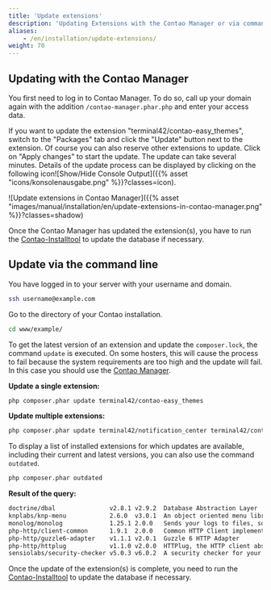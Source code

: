 ```yaml
---
title: 'Update extensions'
description: 'Updating Extensions with the Contao Manager or via command line'
aliases:
    - /en/installation/update-extensions/
weight: 70
---
```


## Updating with the Contao Manager

You first need to log in to Contao Manager. To do so, call up your domain again with the addition `/contao-manager.phar.php` and enter your access data.

If you want to update the extension "terminal42/contao-easy\_themes", switch to the "Packages" tab and click the "Update" button next to the extension. Of course you can also reserve other extensions to update. Click on "Apply changes" to start the update. The update can take several minutes. Details of the update process can be displayed by clicking on the following icon![Show/Hide Console Output]({{% asset "icons/konsolenausgabe.png" %}}?classes=icon).

![Update extensions in Contao Manager]({{% asset "images/manual/installation/en/update-extensions-in-contao-manager.png" %}}?classes=shadow)

Once the Contao Manager has updated the extension(s), you have to run the [Contao-Installtool](../contao-installtool/) to update the database if necessary.

## Update via the command line

You have logged in to your server with your username and domain.

```bash
ssh username@example.com
```

Go to the directory of your Contao installation.

```bash
cd www/example/
```

To get the latest version of an extension and update the `composer.lock`, the command `update` is executed. On some hosters, this will cause the process to fail because the system requirements are too high and the update will fail. In this case you should use the [Contao Manager](#updating-with-the-contao-manager).

**Update a single extension:**

```bash
php composer.phar update terminal42/contao-easy_themes
```

**Update multiple extensions:**

```bash
php composer.phar update terminal42/notification_center terminal42/contao-leads
```

To display a list of installed extensions for which updates are available, including their current and latest versions, you can also use the command `outdated`.

```bash
php composer.phar outdated
```

**Result of the query:**

```bash
doctrine/dbal               v2.8.1 v2.9.2  Database Abstraction Layer
knplabs/knp-menu            2.6.0  v3.0.1  An object oriented menu library
monolog/monolog             1.25.1 2.0.0   Sends your logs to files, sockets, inboxes, databases …
php-http/client-common      1.9.1  2.0.0   Common HTTP Client implementations and tools for HTTPlug
php-http/guzzle6-adapter    v1.1.1 v2.0.1  Guzzle 6 HTTP Adapter
php-http/httplug            v1.1.0 v2.0.0  HTTPlug, the HTTP client abstraction for PHP
sensiolabs/security-checker v5.0.3 v6.0.2  A security checker for your composer.lock
```

Once the update of the extension(s) is complete, you need to  run the [Contao-Installtool](../contao-installtool/) to update the database if necessary.
